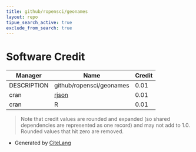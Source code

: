 ```yaml
---
title: github/ropensci/geonames
layout: repo
tipue_search_active: true
exclude_from_search: true
---
```

# Software Credit

|Manager|Name|Credit|
|-------|----|------|
|DESCRIPTION|github/ropensci/geonames|0.01|
|cran|[rjson](https://github.com/alexcb/rjson)|0.01|
|cran|R|0.01|


> Note that credit values are rounded and expanded (so shared dependencies are represented as one record) and may not add to 1.0. Rounded values that hit zero are removed.


- Generated by [CiteLang](https://github.com/vsoch/citelang)

